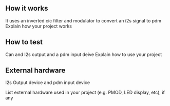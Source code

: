 <!---

This file is used to generate your project datasheet. Please fill in the information below and delete any unused
sections.

You can also include images in this folder and reference them in the markdown. Each image must be less than
512 kb in size, and the combined size of all images must be less than 1 MB.
-->

## How it works
It uses an inverted cic filter and modulator to convert an i2s signal to pdm
Explain how your project works

## How to test
Can and I2s output and a pdm input deive
Explain how to use your project

## External hardware
I2s Output device and pdm input device

List external hardware used in your project (e.g. PMOD, LED display, etc), if any
